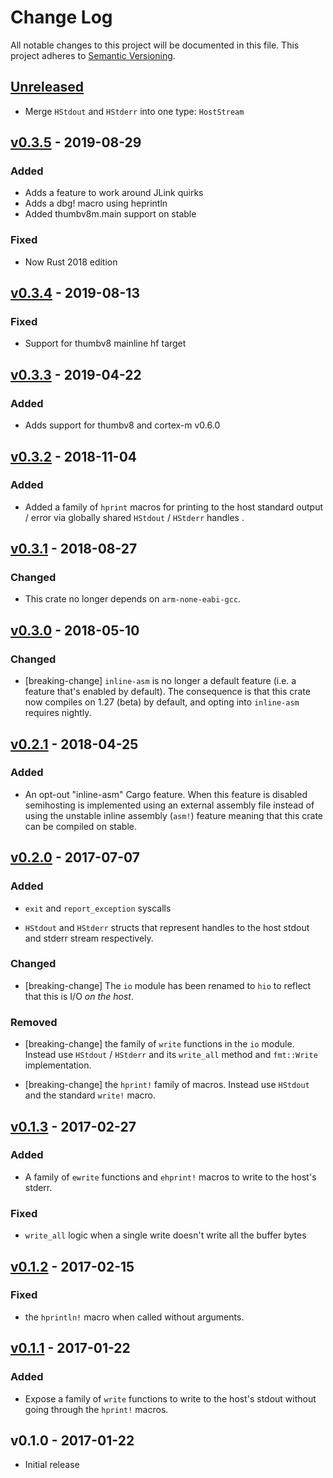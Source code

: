 # Change Log

All notable changes to this project will be documented in this file.
This project adheres to [Semantic Versioning](http://semver.org/).

## [Unreleased]

- Merge `HStdout` and `HStderr` into one type: `HostStream`

## [v0.3.5] - 2019-08-29

### Added

- Adds a feature to work around JLink quirks
- Adds a dbg! macro using heprintln
- Added thumbv8m.main support on stable

### Fixed

- Now Rust 2018 edition

## [v0.3.4] - 2019-08-13

### Fixed

- Support for thumbv8 mainline hf target

## [v0.3.3] - 2019-04-22

### Added

- Adds support for thumbv8 and cortex-m v0.6.0

## [v0.3.2] - 2018-11-04

### Added

- Added a family of `hprint` macros for printing to the host standard output /
  error via globally shared `HStdout` / `HStderr` handles .

## [v0.3.1] - 2018-08-27

### Changed

- This crate no longer depends on `arm-none-eabi-gcc`.

## [v0.3.0] - 2018-05-10

### Changed

- [breaking-change] `inline-asm` is no longer a default feature (i.e. a feature that's enabled by
  default). The consequence is that this crate now compiles on 1.27 (beta) by default, and opting
  into `inline-asm` requires nightly.

## [v0.2.1] - 2018-04-25

### Added

- An opt-out "inline-asm" Cargo feature. When this feature is disabled semihosting is implemented
  using an external assembly file instead of using the unstable inline assembly (`asm!`) feature
  meaning that this crate can be compiled on stable.

## [v0.2.0] - 2017-07-07

### Added

- `exit` and `report_exception` syscalls

- `HStdout` and `HStderr` structs that represent handles to the host stdout and
  stderr stream respectively.

### Changed

- [breaking-change] The `io` module has been renamed to `hio` to reflect that
  this is I/O *on the host*.

### Removed

- [breaking-change] the family of `write` functions in the `io` module. Instead
  use `HStdout` / `HStderr` and its `write_all` method and `fmt::Write`
  implementation.

- [breaking-change] the `hprint!` family of macros. Instead use `HStdout` and
  the standard `write!` macro.

## [v0.1.3] - 2017-02-27

### Added

- A family of `ewrite` functions and `ehprint!` macros to write to the host's
  stderr.

### Fixed

- `write_all` logic when a single write doesn't write all the buffer bytes

## [v0.1.2] - 2017-02-15

### Fixed

- the `hprintln!` macro when called without arguments.

## [v0.1.1] - 2017-01-22

### Added

- Expose a family of `write` functions to write to the host's stdout without
  going through the `hprint!` macros.

## v0.1.0 - 2017-01-22

- Initial release

[Unreleased]: https://github.com/rust-embedded/cortex-m-semihosting/compare/v0.3.5...HEAD
[v0.3.5]: https://github.com/rust-embedded/cortex-m-semihosting/compare/v0.3.4...v0.3.5
[v0.3.4]: https://github.com/rust-embedded/cortex-m-semihosting/compare/v0.3.3...v0.3.4
[v0.3.3]: https://github.com/rust-embedded/cortex-m-semihosting/compare/v0.3.2...v0.3.3
[v0.3.2]: https://github.com/rust-embedded/cortex-m-semihosting/compare/v0.3.1...v0.3.2
[v0.3.1]: https://github.com/rust-embedded/cortex-m-semihosting/compare/v0.3.0...v0.3.1
[v0.3.0]: https://github.com/rust-embedded/cortex-m-semihosting/compare/v0.2.1...v0.3.0
[v0.2.1]: https://github.com/rust-embedded/cortex-m-semihosting/compare/v0.2.0...v0.2.1
[v0.2.0]: https://github.com/rust-embedded/cortex-m-semihosting/compare/v0.1.3...v0.2.0
[v0.1.3]: https://github.com/rust-embedded/cortex-m-semihosting/compare/v0.1.2...v0.1.3
[v0.1.2]: https://github.com/rust-embedded/cortex-m-semihosting/compare/v0.1.1...v0.1.2
[v0.1.1]: https://github.com/rust-embedded/cortex-m-semihosting/compare/v0.1.0...v0.1.1
